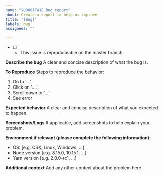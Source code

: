 ```yaml
---
name: "\U0001F41E Bug report"
about: Create a report to help us improve
title: "[Bug]"
labels: bug
assignees: ""

---
```


- [ ] - This issue is reproduceable on the master branch.

**Describe the bug**
A clear and concise description of what the bug is.

**To Reproduce**
Steps to reproduce the behavior:

1. Go to '...'
2. Click on '....'
3. Scroll down to '....'
4. See error

**Expected behavior**
A clear and concise description of what you expected to happen.

**Screenshots/Logs**
If applicable, add screenshots to help explain your problem.

**Environment if relevant (please complete the following information):**

- OS: [e.g. OSX, Linux, Windows, ...]
- Node version [e.g. 8.15.0, 10.15.1, ...]
- Yarn version [e.g. 2.0.0-rc1, ...]

**Additional context**
Add any other context about the problem here.
